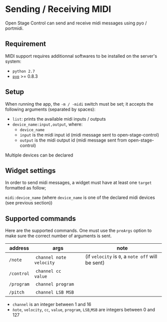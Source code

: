 # Sending / Receiving MIDI

Open Stage Control can send and receive midi messages using pyo / portmidi.

## Requirement

MIDI support requires additionnal softwares to be installed on the server's system:
- `python 2.7`
- [`pyo`](http://ajaxsoundstudio.com/software/pyo/) >= 0.8.3

## Setup

When running the app, the `-m / -midi` switch must be set; it accepts the following arguments (separated by spaces):
- `list`: prints the available midi inputs / outputs
- `device_name:input,output`, where:
    - `device_name`
    - `input` is the midi input id (midi message sent to open-stage-control)
    - `output` is the midi output id (midi message sent from open-stage-control)

Multiple devices can be declared

## Widget settings

In order to send midi messages, a widget must have at least one `target` formatted as follow;  

`midi:device_name` (where `device_name` is one of the declared midi devices (see previous section)) 

## Supported commands

Here are the supported commands. One must use the `preArgs` option to make sure the correct number of arguments is sent.

| address | args | note |
|---------|------|------|
| `/note` | `channel note velocity` |  (if `velocity` is `0`, a `note off` will be sent) |
| `/control` | `channel cc   value` |  |
| `/program` | `channel program` |  |
| `/pitch` | `channel LSB MSB` |  |


- `channel` is an integer between 1 and 16
- `ǹote`, `velocity`, `cc`, `value`, `program`, `LSB`,`MSB` are integers between 0 and 127

